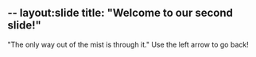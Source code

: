 --
layout:slide
title: "Welcome to our second slide!"
--
"The only way out of the mist is through it."
Use the left arrow to go back!